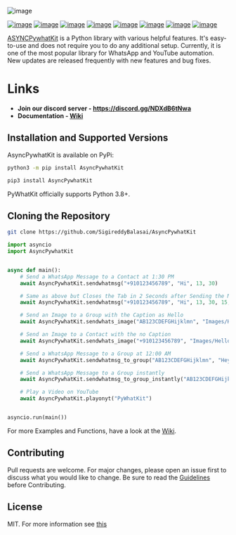 ![image](https://media.discordapp.net/attachments/842794167134453820/882227960613048350/unknown.png?width=1440&height=420)

[![image](https://flat.badgen.net/github/stars/SigireddyBalasai/AsyncPywhatKit)](https://github.com/Ankit404butfound/AsyncPywhatKit/stargazers)
[![image](https://flat.badgen.net/github/forks/SigireddyBalasai/AsyncPywhatKit)](https://github.com/Ankit404butfound/AsyncPywhatKit/network/members)
[![image](https://flat.badgen.net/github/open-issues/SigireddyBalasai/AsyncPywhatKit)](https://github.com/SigireddyBalasai/AsyncPywhatKit/issues)
[![image](https://flat.badgen.net/github/open-prs/SigireddyBalasai/AsyncPywhatKit)](https://github.com/SigireddyBalasai/AsyncPywhatKit/pulls)
[![image](https://flat.badgen.net/github/commits/SigireddyBalasai/AsyncPywhatKit)](https://github.com/SigireddyBalasai/AsyncPywhatKit/commits/master)
[![image](https://flat.badgen.net/github/license/SigireddyBalasai/AsyncPywhatKit)](https://github.com/SigireddyBalasai/AsyncPywhatKit/LICENCE)
[![image](https://flat.badgen.net/github/contributors/SigireddyBalasai/AsyncPywhatKit)](https://github.com/SigireddyBalasai/AsyncPywhatKit/graphs/contributors)
[![image](https://flat.badgen.net/github/release/SigireddyBalasai/AsyncPywhatKit)](https://github.com/SigireddyBalasai/AsyncPywhatKit/releases)
<!-- ![logo](https://github.com/Ankit404butfound/PyWhatKit/raw/master/Images/logo.png?raw=true) -->


[ASYNCPywhatKit](https://pypi.org/project/AsyncPywhatKit/) is a Python library with various helpful features. It's easy-to-use and does not require you to do any additional setup. Currently, it is one of the most popular library for WhatsApp and YouTube automation. New updates are released frequently with new features and bug fixes.

# Links

- **Join our discord server - https://discord.gg/NDXdB6tNwa**
- **Documentation - [Wiki](https://github.com/SigireddyBalasai/AsyncPywhatKit/wiki/)**

## Installation and Supported Versions

AsyncPywhatKit is available on PyPi:

```bash
python3 -m pip install AsyncPywhatKit
```

```bash
pip3 install AsyncPywhatKit
```

PyWhatKit officially supports Python 3.8+.

## Cloning the Repository

```bash
git clone https://github.com/SigireddyBalasai/AsyncPywhatKit
```
```py
import asyncio
import AsyncPywhatKit


async def main():
    # Send a WhatsApp Message to a Contact at 1:30 PM
    await AsyncPywhatKit.sendwhatmsg("+910123456789", "Hi", 13, 30)

    # Same as above but Closes the Tab in 2 Seconds after Sending the Message
    await AsyncPywhatKit.sendwhatmsg("+910123456789", "Hi", 13, 30, 15, True, 2)

    # Send an Image to a Group with the Caption as Hello
    await AsyncPywhatKit.sendwhats_image("AB123CDEFGHijklmn", "Images/Hello.png", "Hello")

    # Send an Image to a Contact with the no Caption
    await AsyncPywhatKit.sendwhats_image("+910123456789", "Images/Hello.png")

    # Send a WhatsApp Message to a Group at 12:00 AM
    await AsyncPywhatKit.sendwhatmsg_to_group("AB123CDEFGHijklmn", "Hey All!", 0, 0)

    # Send a WhatsApp Message to a Group instantly
    await AsyncPywhatKit.sendwhatmsg_to_group_instantly("AB123CDEFGHijklmn", "Hey All!")

    # Play a Video on YouTube
    await AsyncPywhatKit.playonyt("PyWhatKit")


asyncio.run(main())
```

For more Examples and Functions, have a look at the [Wiki](https://github.com/SigireddyBalasai/AsyncPywhatKit/wiki/).

## Contributing

Pull requests are welcome. For major changes, please open an issue first to discuss what you would like to change.
Be sure to read the [Guidelines](https://github.com/SigireddyBalasai/AsyncPywhatKit/blob/main/CONTRIBUTING.md) before Contributing.

## License

MIT.
For more information see [this](https://github.com/SigireddyBalasai/AsyncPywhatKit/blob/main/LICENSE)
